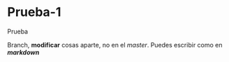 # Prueba-1
Prueba

Branch, **modificar** cosas aparte, no en el _master_.
Puedes escribir como en **_markdown_**
